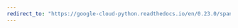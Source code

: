 ```yaml
---
redirect_to: "https://google-cloud-python.readthedocs.io/en/0.23.0/spanner-transaction-usage.html"
---
```

